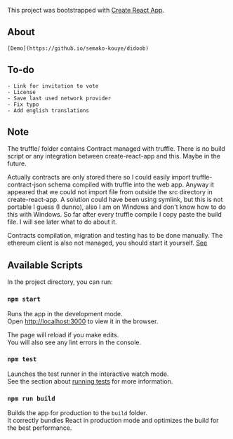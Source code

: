This project was bootstrapped with [Create React App](https://github.com/facebookincubator/create-react-app).

## About
    [Demo](https://github.io/semako-kouye/didoob)
## To-do
    - Link for invitation to vote
    - License
    - Save last used network provider
    - Fix typo
    - Add english translations

## Note

The truffle/ folder contains Contract managed with truffle. There is no build script or any integration between create-react-app and this.
Maybe in the future. 

Actually contracts are only stored there so I could easily import truffle-contract-json schema compiled with truffle into the web app.
Anyway it appeared that we could not import file from outside the src directory in create-react-app. A solution could have been using symlink, but this is not portable I guess (I dunno), also I am on Windows and don't know how to do this with Windows. So far after every truffle compile I copy paste the build file. I will see later what to do about it.

Contracts compilation, migration and testing has to be done manually. 
The ethereum client is also not managed, you should start it yourself. [See](http://truffleframework.com/docs/getting_started/client)

## Available Scripts

In the project directory, you can run:

### `npm start`

Runs the app in the development mode.<br>
Open [http://localhost:3000](http://localhost:3000) to view it in the browser.

The page will reload if you make edits.<br>
You will also see any lint errors in the console.

### `npm test`

Launches the test runner in the interactive watch mode.<br>
See the section about [running tests](#running-tests) for more information.

### `npm run build`

Builds the app for production to the `build` folder.<br>
It correctly bundles React in production mode and optimizes the build for the best performance.